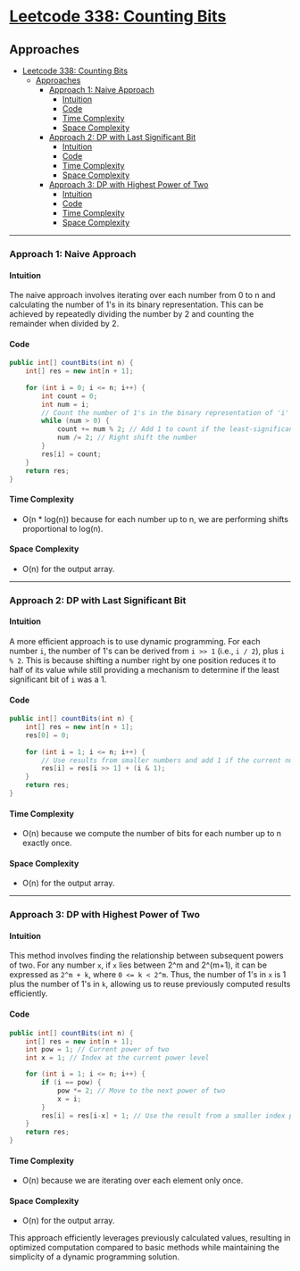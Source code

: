 # [Leetcode 338: Counting Bits](https://leetcode.com/problems/counting-bits/)

## Approaches
- [Leetcode 338: Counting Bits](#leetcode-338-counting-bits)
  - [Approaches](#approaches)
    - [Approach 1: Naive Approach](#approach-1-naive-approach)
      - [Intuition](#intuition)
      - [Code](#code)
      - [Time Complexity](#time-complexity)
      - [Space Complexity](#space-complexity)
    - [Approach 2: DP with Last Significant Bit](#approach-2-dp-with-last-significant-bit)
      - [Intuition](#intuition-1)
      - [Code](#code-1)
      - [Time Complexity](#time-complexity-1)
      - [Space Complexity](#space-complexity-1)
    - [Approach 3: DP with Highest Power of Two](#approach-3-dp-with-highest-power-of-two)
      - [Intuition](#intuition-2)
      - [Code](#code-2)
      - [Time Complexity](#time-complexity-2)
      - [Space Complexity](#space-complexity-2)

---

### Approach 1: Naive Approach

#### Intuition
The naive approach involves iterating over each number from 0 to n and calculating the number of 1's in its binary representation. This can be achieved by repeatedly dividing the number by 2 and counting the remainder when divided by 2.

#### Code
```java
public int[] countBits(int n) {
    int[] res = new int[n + 1];
    
    for (int i = 0; i <= n; i++) {
        int count = 0;
        int num = i;
        // Count the number of 1's in the binary representation of 'i'
        while (num > 0) {
            count += num % 2; // Add 1 to count if the least-significant bit is set
            num /= 2; // Right shift the number
        }
        res[i] = count;
    }
    return res;
}
```

#### Time Complexity
- O(n * log(n)) because for each number up to n, we are performing shifts proportional to log(n).

#### Space Complexity
- O(n) for the output array.

---

### Approach 2: DP with Last Significant Bit

#### Intuition
A more efficient approach is to use dynamic programming. For each number `i`, the number of 1's can be derived from `i >> 1` (i.e., `i / 2`), plus `i % 2`. This is because shifting a number right by one position reduces it to half of its value while still providing a mechanism to determine if the least significant bit of `i` was a 1.

#### Code
```java
public int[] countBits(int n) {
    int[] res = new int[n + 1];
    res[0] = 0;
    
    for (int i = 1; i <= n; i++) {
        // Use results from smaller numbers and add 1 if the current number is odd
        res[i] = res[i >> 1] + (i & 1);
    }
    return res;
}
```

#### Time Complexity
- O(n) because we compute the number of bits for each number up to n exactly once.

#### Space Complexity
- O(n) for the output array.

---

### Approach 3: DP with Highest Power of Two

#### Intuition
This method involves finding the relationship between subsequent powers of two. For any number `x`, if `x` lies between 2^m and 2^(m+1), it can be expressed as `2^m + k`, where `0 <= k < 2^m`. Thus, the number of 1's in `x` is 1 plus the number of 1's in `k`, allowing us to reuse previously computed results efficiently.

#### Code
```java
public int[] countBits(int n) {
    int[] res = new int[n + 1];
    int pow = 1; // Current power of two
    int x = 1; // Index at the current power level

    for (int i = 1; i <= n; i++) {
        if (i == pow) {
            pow *= 2; // Move to the next power of two
            x = i;
        }
        res[i] = res[i-x] + 1; // Use the result from a smaller index plus one
    }
    return res;
}
```

#### Time Complexity
- O(n) because we are iterating over each element only once.

#### Space Complexity
- O(n) for the output array. 

This approach efficiently leverages previously calculated values, resulting in optimized computation compared to basic methods while maintaining the simplicity of a dynamic programming solution.

